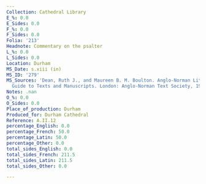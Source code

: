 ```yaml
---
Collection: Cathedral Library
E_%: 0.0
E_Sides: 0.0
F_%: 0.0
F_Sides: 0.0
Folia: '213'
Headnote: Commentary on the psalter
L_%: 0.0
L_Sides: 0.0
Location: Durham
MS_Date: s.xiii (in)
MS_ID: '279'
MS_Sources: 'Dean, Ruth J., and Maureen B. M. Boulton. Anglo-Norman Literature: A
  Guide to Texts and Manuscripts. London: Anglo-Norman Text Society, 1999.'
Notes: .nan
O_%: 0.0
O_Sides: 0.0
Place_of_production: Durham
Produced_for: Durham Cathedral
Reference: A.II.12
percentage_English: 0.0
percentage_French: 50.0
percentage_Latin: 50.0
percentage_Other: 0.0
total_sides_English: 0.0
total_sides_French: 211.5
total_sides_Latin: 211.5
total_sides_Other: 0.0

---
```

